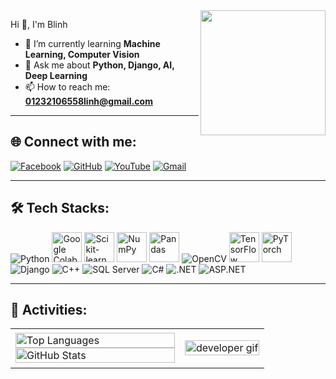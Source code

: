 <!-- <img align="right" src="https://avatars.githubusercontent.com/u/143889310?v=4" width="200"> -->
<img align="right" width="200" src="https://github.com/kamusarj.png" />

Hi 👋, I'm Blinh  
 
- 🌱 I’m currently learning **Machine Learning, Computer Vision**  
- 💬 Ask me about **Python, Django, AI, Deep Learning**  
- 📫 How to reach me: **01232106558linh@gmail.com**  

---

## 🌐 Connect with me:
[![Facebook](https://img.shields.io/badge/Facebook-%231877F2.svg?logo=Facebook&logoColor=white)](https://www.facebook.com/blinh242004)
[![GitHub](https://img.shields.io/badge/GitHub-%23121011.svg?logo=github&logoColor=white)](https://github.com/kamusarj)
[![YouTube](https://img.shields.io/badge/YouTube-%23FF0000.svg?logo=YouTube&logoColor=white)](https://www.youtube.com/@hoangbuilinh)
[![Gmail](https://img.shields.io/badge/Gmail-D14836?logo=gmail&logoColor=white)](https://mail.google.com/mail/?view=cm&to=01232106558linh@gmail.com)

---

## 🛠 Tech Stacks:
<p align="left">
<img src="https://img.icons8.com/color/48/000000/python.png" title="Python"/>
<img src="https://colab.research.google.com/img/colab_favicon_256px.png" width="48" title="Google Colab"/>
<img src="https://upload.wikimedia.org/wikipedia/commons/0/05/Scikit_learn_logo_small.svg" width="48" title="Scikit-learn"/>
<img src="https://upload.wikimedia.org/wikipedia/commons/1/1a/NumPy_logo.svg" width="48" title="NumPy"/>
<img src="https://upload.wikimedia.org/wikipedia/commons/2/22/Pandas_mark.svg" width="48" title="Pandas"/>
<img src="https://img.icons8.com/color/48/000000/opencv.png" title="OpenCV"/>
<img src="https://upload.wikimedia.org/wikipedia/commons/2/2d/Tensorflow_logo.svg" width="48" title="TensorFlow"/>
<img src="https://upload.wikimedia.org/wikipedia/commons/9/96/Pytorch_logo.png" width="48" title="PyTorch"/>
<img src="https://img.icons8.com/color/48/000000/django.png" title="Django"/>
<img src="https://img.icons8.com/color/48/000000/c-plus-plus-logo.png" title="C++"/>
<img src="https://img.icons8.com/color/48/000000/microsoft-sql-server.png" title="SQL Server"/>
<img src="https://img.icons8.com/color/48/000000/c-sharp-logo.png" title="C#"/>
<img src="https://img.icons8.com/color/48/000000/net-framework.png" title=".NET"/>
<img src="https://img.icons8.com/color/48/000000/asp.png" title="ASP.NET"/>
</p>

---

## 📌 Activities:
<table style="width:100%;">
  <tr>
    <td>
      <img src="https://github-readme-stats.vercel.app/api/top-langs/?username=kamusarj&bg_color=FFFFFF00&text_color=179fa3&layout=compact&hide=CSS&langs_count=10&custom_title=Top%20Languages" alt="Top Languages" width="100%"/>
      <img src="https://github-readme-stats.vercel.app/api?username=kamusarj&bg_color=FFFFFF00&text_color=179fa3&show_icons=true&count_private=true&include_all_commits=true&custom_title=GitHub%20Stats" alt="GitHub Stats" width="100%"/>
    </td>
    <td>
      <p align="center"> 
        <img src="https://cdn.dribbble.com/users/1059583/screenshots/4171367/coding-freak.gif" alt="developer gif" width="100%"/>
      </p>
    </td>
  </tr>
</table>




